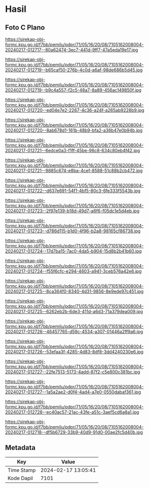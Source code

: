 # Hasil

## Foto C Plano

https://sirekap-obj-formc.kpu.go.id/f7bb/pemilu/pdpr/71/05/16/20/08/7105162008004-20240217-012717--80a62474-3ec7-441d-9ff7-47a5eda19e17.jpg

https://sirekap-obj-formc.kpu.go.id/f7bb/pemilu/pdpr/71/05/16/20/08/7105162008004-20240217-012719--b65caf50-276b-4c0d-a6af-98de686b5d45.jpg

https://sirekap-obj-formc.kpu.go.id/f7bb/pemilu/pdpr/71/05/16/20/08/7105162008004-20240217-012719--b9c4a557-f2c5-48a7-8a89-456ac149850f.jpg

https://sirekap-obj-formc.kpu.go.id/f7bb/pemilu/pdpr/71/05/16/20/08/7105162008004-20240217-012720--ed04e7e2-2267-4c36-a24f-a265ab9228b9.jpg

https://sirekap-obj-formc.kpu.go.id/f7bb/pemilu/pdpr/71/05/16/20/08/7105162008004-20240217-012720--8ab678d1-161b-48b9-bfa2-a36b47e0b94b.jpg

https://sirekap-obj-formc.kpu.go.id/f7bb/pemilu/pdpr/71/05/16/20/08/7105162008004-20240217-012721--6edce0a3-f1ff-45be-98c8-634c80eb4f42.jpg

https://sirekap-obj-formc.kpu.go.id/f7bb/pemilu/pdpr/71/05/16/20/08/7105162008004-20240217-012721--9885c674-e8ba-4cef-8588-51c88b2cb472.jpg

https://sirekap-obj-formc.kpu.go.id/f7bb/pemilu/pdpr/71/05/16/20/08/7105162008004-20240217-012722--d637e691-54f1-4bf5-80c3-6fe333f5543b.jpg

https://sirekap-obj-formc.kpu.go.id/f7bb/pemilu/pdpr/71/05/16/20/08/7105162008004-20240217-012723--2f97e139-b18d-49d7-a6f6-f05dc1e5d4eb.jpg

https://sirekap-obj-formc.kpu.go.id/f7bb/pemilu/pdpr/71/05/16/20/08/7105162008004-20240217-012723--d786d115-b1d0-4f96-b2a8-98165cf86738.jpg

https://sirekap-obj-formc.kpu.go.id/f7bb/pemilu/pdpr/71/05/16/20/08/7105162008004-20240217-012724--17d7ba15-7ac0-4da5-b904-15d8b2b41b60.jpg

https://sirekap-obj-formc.kpu.go.id/f7bb/pemilu/pdpr/71/05/16/20/08/7105162008004-20240217-012724--f55f6cfc-e294-4603-a941-3ceb576a42e6.jpg

https://sirekap-obj-formc.kpu.go.id/f7bb/pemilu/pdpr/71/05/16/20/08/7105162008004-20240217-012725--8ca364f0-8340-4d31-9856-8e9ede97c451.jpg

https://sirekap-obj-formc.kpu.go.id/f7bb/pemilu/pdpr/71/05/16/20/08/7105162008004-20240217-012725--6262eb2b-6de3-411d-a6d3-71a379dea009.jpg

https://sirekap-obj-formc.kpu.go.id/f7bb/pemilu/pdpr/71/05/16/20/08/7105162008004-20240217-012726--46457765-d59c-4534-a307-01446a2ff9a6.jpg

https://sirekap-obj-formc.kpu.go.id/f7bb/pemilu/pdpr/71/05/16/20/08/7105162008004-20240217-012726--53efaa3f-4285-4d83-8df8-3dd4240230e6.jpg

https://sirekap-obj-formc.kpu.go.id/f7bb/pemilu/pdpr/71/05/16/20/08/7105162008004-20240217-012727--22fe7513-5173-4add-87f2-c5e800c381bc.jpg

https://sirekap-obj-formc.kpu.go.id/f7bb/pemilu/pdpr/71/05/16/20/08/7105162008004-20240217-012727--1a5a2ae2-d0f4-4ad4-a7e0-0550dabaf361.jpg

https://sirekap-obj-formc.kpu.go.id/f7bb/pemilu/pdpr/71/05/16/20/08/7105162008004-20240217-012728--ec40ac57-21ac-43fe-a51c-3aef5cd6a8a1.jpg

https://sirekap-obj-formc.kpu.go.id/f7bb/pemilu/pdpr/71/05/16/20/08/7105162008004-20240217-012718--df5b6729-33b9-40d9-91d0-00ae2fc5d40b.jpg


## Metadata

| Key        | Value               |
| ---------- | ------------------- |
| Time Stamp | 2024-02-17 13:05:41 |
| Kode Dapil | 7101                |



